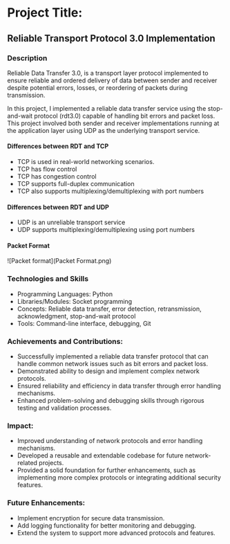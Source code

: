 # Project Title: 
## Reliable Transport Protocol 3.0 Implementation

### Description
Reliable Data Transfer 3.0, is a transport layer protocol implemented to ensure reliable and ordered delivery of data 
between sender and receiver despite potential errors, losses, or reordering of packets during transmission.

In this project, I implemented a reliable data transfer service using the stop-and-wait protocol (rdt3.0) capable of 
handling bit errors and packet loss. This project involved both sender and receiver implementations running at the 
application layer using UDP as the underlying transport service.


#### Differences between RDT and TCP  
- TCP is used in real-world networking scenarios.
- TCP has flow control
- TCP has congestion control
- TCP supports full-duplex communication
- TCP also supports multiplexing/demultiplexing with port numbers 

#### Differences between RDT and UDP 
- UDP is an unreliable transport service
- UDP  supports multiplexing/demultiplexing using port numbers 

#### Packet Format
![Packet format](Packet Format.png)

### Technologies and Skills
- Programming Languages: Python
- Libraries/Modules: Socket programming
- Concepts: Reliable data transfer, error detection, retransmission, acknowledgment, stop-and-wait protocol
- Tools: Command-line interface, debugging, Git

### Achievements and Contributions:
- Successfully implemented a reliable data transfer protocol that can handle common network issues such as bit 
errors and packet loss.
- Demonstrated ability to design and implement complex network protocols.
- Ensured reliability and efficiency in data transfer through error handling mechanisms.
- Enhanced problem-solving and debugging skills through rigorous testing and validation processes.

### Impact:
- Improved understanding of network protocols and error handling mechanisms.
- Developed a reusable and extendable codebase for future network-related projects.
- Provided a solid foundation for further enhancements, such as implementing more complex protocols or integrating 
additional security features.

### Future Enhancements:
- Implement encryption for secure data transmission.
- Add logging functionality for better monitoring and debugging.
- Extend the system to support more advanced protocols and features.